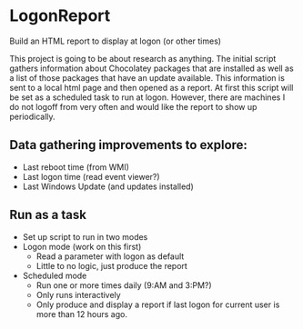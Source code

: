 # LogonReport
Build an HTML report to display at logon (or other times)

This project is going to be about research as anything. The initial script gathers information about Chocolatey packages that are installed as well as a list of those packages that have an update available. This information is sent to a local html page and then opened as a report. At first this script will be set as a scheduled task to run at logon. However, there are machines I do not logoff from very often and would like the report to show up periodically.

## Data gathering improvements to explore:
* Last reboot time (from WMI)
* Last logon time (read event viewer?)
* Last Windows Update (and updates installed)

## Run as a task
* Set up script to run in two modes
* Logon mode (work on this first)
  * Read a parameter with logon as default
  * Little to no logic, just produce the report
* Scheduled mode
  * Run one or more times daily (9:AM and 3:PM?)
  * Only runs interactively
  * Only produce and display a report if last logon for current user is more than 12 hours ago.
